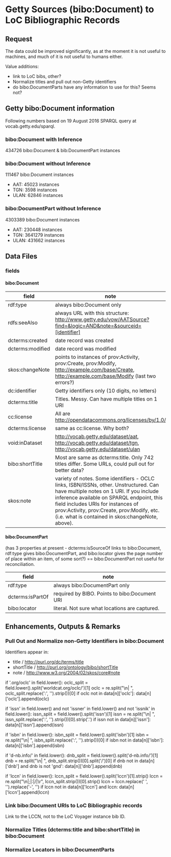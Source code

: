 # Getty Sources (bibo:Document) to LoC Bibliographic Records

## Request

The data could be improved significantly, as at the moment it is not useful to machines, and much of it is not useful to humans either.

Value additions:
  - link to LoC bibs, other?
  - Normalize titles and pull out non-Getty identifiers
  - do bibo:DocumentParts have any information to use for this? Seems not?

## Getty bibo:Document information

Following numbers based on 19 August 2016 SPARQL query at vocab.getty.edu/sparql.

### bibo:Document with Inference

434726 bibo:Document & bib:DocumentPart instances

### bibo:Document without Inference

111467 bibo:Document instances

- AAT: 45023 instances
- TGN: 3598 instances
- ULAN: 62846 instances

### bibo:DocumentPart without Inference

4303389 bibo:Document instances

- AAT:  230448 instances
- TGN: 3641279 instances
- ULAN: 431662 instances

## Data Files



### fields

#### bibo:Document

| field            | note                                                |
| ---              | ---                                                 |
| rdf:type         | always bibo:Document only                           |
| rdfs:seeAlso     | always URL with this structure: http://www.getty.edu/vow/AATSource?find=&logic=AND&note=&sourceid=[identifier] |
| dcterms:created  | date record was created                             |
| dcterms:modified | date record was modified                            |
| skos:changeNote  | points to instances of prov:Activity, prov:Create, prov:Modify, http://example.com/base/Create, http://example.com/base/Modify (last two errors?) |
| dc:identifier    | Getty identifiers only (10 digits, no letters)      |
| dcterms:title    | Titles. Messy. Can have multiple titles on 1 URI    |
| cc:license       | All are http://opendatacommons.org/licenses/by/1.0/ |
| dcterms:license  | same as cc:license. Why both?                       |
| void:inDataset   | <http://vocab.getty.edu/dataset/aat>, <http://vocab.getty.edu/dataset/tgn>, <http://vocab.getty.edu/dataset/ulan> |
| bibo:shortTitle  | Most are same as dcterms:title. Only 742 titles differ. Some URLs, could pull out for better data? |
| skos:note        | variety of notes. Some identifiers - OCLC links, ISBN/ISSNs, other. Unstructured. Can have multiple notes on 1 URI. If you include inference available on SPARQL endpoint, this field includes URIs for instances of prov:Activity, prov:Create, prov:Modify, etc. (i.e. what is contained in skos:changeNote, above). |

#### bibo:DocumentPart

(has 3 properties at present - dcterms:isSourceOf links to bibo:Document, rdf:type gives bibo:DocumentPart, and bibo:locator gives the page number of place within an item, of some sort?) == bibo:DocumentPart not useful for reconciliation.

| field               | note                                           |
| ---                 | ---                                            |
| rdf:type            | always bibo:DocumentPart only                  |
| dcterms:isPartOf    | required by BIBO. Points to bibo:Document URI  |
| bibo:locator        | literal. Not sure what locations are captured. |

## Enhancements, Outputs & Remarks

### Pull Out and Normalize non-Getty Identifiers in bibo:Document

Identifiers appear in:

- title / <http://purl.org/dc/terms/title>
- shortTitle / <http://purl.org/ontology/bibo/shortTitle>
- note / <http://www.w3.org/2004/02/skos/core#note>

if '.org/oclc' in field.lower():
    oclc_split = field.lower().split('worldcat.org/oclc/')[1]
    oclc = re.split("\n| ", oclc_split.replace(':', '').strip())[0]
    if oclc not in data[n]['oclc']:
        data[n]['oclc'].append(oclc)

if 'issn' in field.lower() and not 'issner' in field.lower() and not 'issnik' in field.lower():
    issn_split = field.lower().split('issn')[1]
    issn = re.split("\n| ", issn_split.replace(':', '').strip())[0].strip('.')
    if issn not in data[n]['issn']:
        data[n]['issn'].append(issn)

if 'isbn' in field.lower():
    isbn_split = field.lower().split('isbn')[1]
    isbn = re.split("\n| ", isbn_split.replace(':', '').strip())[0]
    if isbn not in data[n]['isbn']:
        data[n]['isbn'].append(isbn)

if 'd-nb.info/' in field.lower():
    dnb_split = field.lower().split('d-nb.info/')[1]
    dnb = re.split("\n| ", dnb_split.strip())[0].split('/')[0]
    if dnb not in data[n]['dnb'] and dnb is not 'gnd':
        data[n]['dnb'].append(dnb)

if 'lccn' in field.lower():
    lccn_split = field.lower().split('lccn')[1].strip()
    lccn = re.split("\n|;|:|/|\r", lccn_split.strip())[0].strip()
    lccn = lccn.replace(' ', '').replace('-', '')
    if lccn not in data[n]['lccn'] and lccn:
        data[n]['lccn'].append(lccn)

### Link bibo:Document URIs to LoC Bibliographic records

Link to the LCCN, not to the LoC Voyager instance bib ID.


### Normalize Titles (dcterms:title and bibo:shortTitle) in bibo:Document


### Normalize Locators in bibo:DocumentParts
